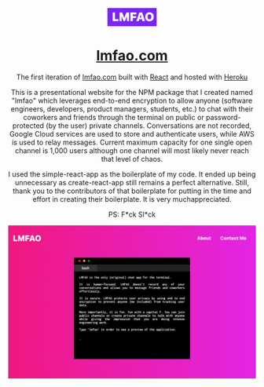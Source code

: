 <div align="center">
  <img alt="Logo" src="https://raw.githubusercontent.com/abdelshok/lmfao/master/assets/images/lmfaoLogo.png" width="100" />
</div>
<h1 align="center">
  <a href="https://vast-ravine-41433.herokuapp.com/" target="_blank">lmfao.com</a>
</h1>
<p align="center">
  The first iteration of <a href="https://vast-ravine-41433.herokuapp.com/" target="_blank">lmfao.com</a> built with <a href="https://reactjs.org/" target="_blank">React</a> and hosted with <a href="https://www.heroku.com/" target="_blank">Heroku</a>
</p>

<p align="center">
  This is a presentational website for the NPM package that I created named "lmfao" which leverages end-to-end encryption to allow anyone (software engineers, developers, product managers, students, etc.) to chat with their coworkers and friends through the terminal on public or password-protected (by the user) private channels. Conversations are not recorded, Google Cloud services are used to store and authenticate users, while AWS is used to relay messages. Current maximum capacity for one single open channel is 1,000 users although one channel will most likely never reach that level of chaos.
</p>


<p align="center">
  I used the simple-react-app as the boilerplate of my code. It ended up being unnecessary as create-react-app still remains a perfect alternative. Still, thank you to the contributors of that boilerplate for putting in the time and effort in creating their boilerplate. It is very muchappreciated.
</p>

<p align="center">
  PS: F*ck Sl*ck
</p>

![demo](https://raw.githubusercontent.com/abdelshok/lmfao/master/assets/images/lmfao.png)